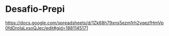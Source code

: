 # Desafio-Prepi

https://docs.google.com/spreadsheets/d/1Zk68h79xns5ezm1rh2vqezfHmVp0fdDroIaLxsoQJec/edit#gid=1881145171
